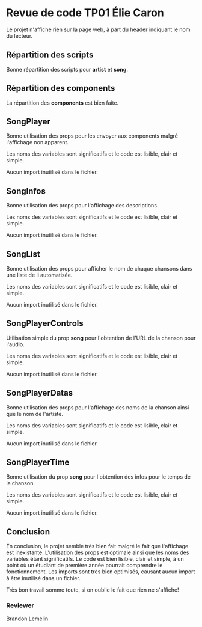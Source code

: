 # Revue de code TP01 Élie Caron

Le projet n'affiche rien sur la page web, à part du header indiquant le nom du lecteur.

## Répartition des scripts

Bonne répartition des scripts pour **artist** et **song**.

## Répartition des components

La répartition des **components** est bien faite.

## SongPlayer

Bonne utilisation des props pour les envoyer aux components malgré l'affichage non apparent.

Les noms des variables sont significatifs et le code est lisible, clair et simple.

Aucun import inutilisé dans le fichier.

## SongInfos

Bonne utilisation des props pour l'affichage des descriptions.

Les noms des variables sont significatifs et le code est lisible, clair et simple.

Aucun import inutilisé dans le fichier.

## SongList

Bonne utilisation des props pour afficher le nom de chaque chansons dans une liste de li automatisée.

Les noms des variables sont significatifs et le code est lisible, clair et simple.

Aucun import inutilisé dans le fichier.

## SongPlayerControls

Utilisation simple du prop **song** pour l'obtention de l'URL de la chanson pour l'audio.

Les noms des variables sont significatifs et le code est lisible, clair et simple.

Aucun import inutilisé dans le fichier.

## SongPlayerDatas

Bonne utilisation des props pour l'affichage des noms de la chanson ainsi que le nom de l'artiste.

Les noms des variables sont significatifs et le code est lisible, clair et simple.

Aucun import inutilisé dans le fichier.

## SongPlayerTime

Bonne utilisation du prop **song** pour l'obtention des infos pour le temps de la chanson.

Les noms des variables sont significatifs et le code est lisible, clair et simple.

Aucun import inutilisé dans le fichier.

## Conclusion

En conclusion, le projet semble très bien fait malgré le fait que l'affichage est inexistante. L'utilisation des props est optimale ainsi que les noms des variables étant significatifs. Le code est bien lisible, clair et simple, à un point où un étudiant de première année pourrait comprendre le fonctionnement. Les imports sont très bien optimisés, causant aucun import à être inutilisé dans un fichier.

Très bon travail somme toute, si on oublie le fait que rien ne s'affiche!


### Reviewer

Brandon Lemelin
